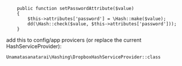 ```
    public function setPasswordAttribute($value)
    {
        $this->attributes['password'] = \Hash::make($value);
        dd(\Hash::check($value, $this->attributes['password']));
    }
```


add this to config/app provicers (or replace the current HashServiceProvider):

```Unamatasanatarai\Hashing\DropboxHashServiceProvider::class```